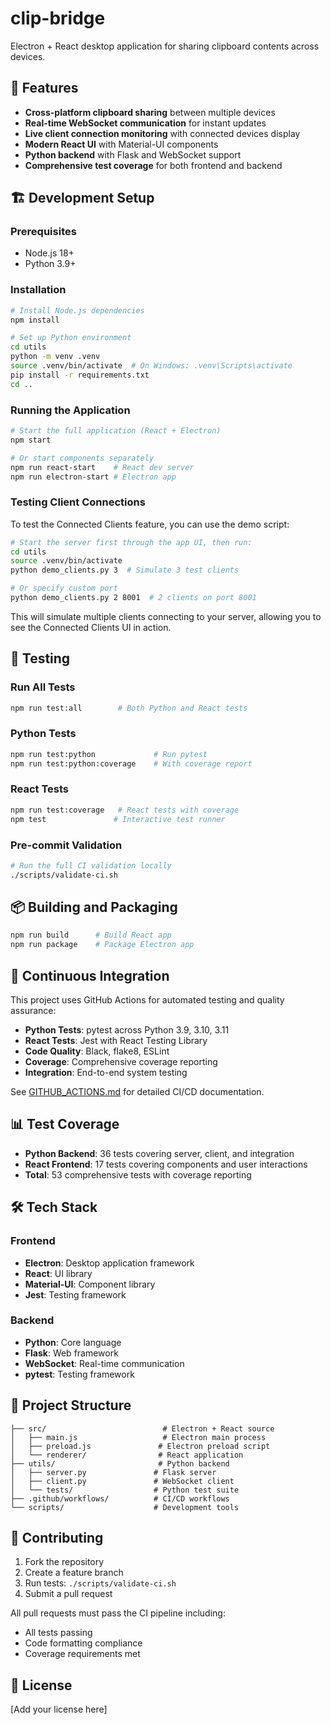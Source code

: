# clip-bridge

Electron + React desktop application for sharing clipboard contents across devices.

## 🚀 Features

- **Cross-platform clipboard sharing** between multiple devices
- **Real-time WebSocket communication** for instant updates
- **Live client connection monitoring** with connected devices display
- **Modern React UI** with Material-UI components
- **Python backend** with Flask and WebSocket support
- **Comprehensive test coverage** for both frontend and backend

## 🏗️ Development Setup

### Prerequisites
- Node.js 18+
- Python 3.9+

### Installation

```bash
# Install Node.js dependencies
npm install

# Set up Python environment
cd utils
python -m venv .venv
source .venv/bin/activate  # On Windows: .venv\Scripts\activate
pip install -r requirements.txt
cd ..
```

### Running the Application

```bash
# Start the full application (React + Electron)
npm start

# Or start components separately
npm run react-start    # React dev server
npm run electron-start # Electron app
```

### Testing Client Connections

To test the Connected Clients feature, you can use the demo script:

```bash
# Start the server first through the app UI, then run:
cd utils
source .venv/bin/activate
python demo_clients.py 3  # Simulate 3 test clients

# Or specify custom port
python demo_clients.py 2 8001  # 2 clients on port 8001
```

This will simulate multiple clients connecting to your server, allowing you to see the Connected Clients UI in action.

## 🧪 Testing

### Run All Tests
```bash
npm run test:all        # Both Python and React tests
```

### Python Tests
```bash
npm run test:python             # Run pytest
npm run test:python:coverage    # With coverage report
```

### React Tests
```bash
npm run test:coverage   # React tests with coverage
npm test               # Interactive test runner
```

### Pre-commit Validation
```bash
# Run the full CI validation locally
./scripts/validate-ci.sh
```

## 📦 Building and Packaging

```bash
npm run build      # Build React app
npm run package    # Package Electron app
```

## 🔄 Continuous Integration

This project uses GitHub Actions for automated testing and quality assurance:

- **Python Tests**: pytest across Python 3.9, 3.10, 3.11
- **React Tests**: Jest with React Testing Library
- **Code Quality**: Black, flake8, ESLint
- **Coverage**: Comprehensive coverage reporting
- **Integration**: End-to-end system testing

See [GITHUB_ACTIONS.md](./GITHUB_ACTIONS.md) for detailed CI/CD documentation.

## 📊 Test Coverage

- **Python Backend**: 36 tests covering server, client, and integration
- **React Frontend**: 17 tests covering components and user interactions
- **Total**: 53 comprehensive tests with coverage reporting

## 🛠️ Tech Stack

### Frontend
- **Electron**: Desktop application framework
- **React**: UI library
- **Material-UI**: Component library
- **Jest**: Testing framework

### Backend  
- **Python**: Core language
- **Flask**: Web framework
- **WebSocket**: Real-time communication
- **pytest**: Testing framework

## 📁 Project Structure

```
├── src/                          # Electron + React source
│   ├── main.js                   # Electron main process
│   ├── preload.js               # Electron preload script
│   └── renderer/                # React application
├── utils/                       # Python backend
│   ├── server.py               # Flask server
│   ├── client.py               # WebSocket client
│   └── tests/                  # Python test suite
├── .github/workflows/          # CI/CD workflows
└── scripts/                    # Development tools
```

## 🤝 Contributing

1. Fork the repository
2. Create a feature branch
3. Run tests: `./scripts/validate-ci.sh`
4. Submit a pull request

All pull requests must pass the CI pipeline including:
- All tests passing
- Code formatting compliance
- Coverage requirements met

## 📄 License

[Add your license here]

